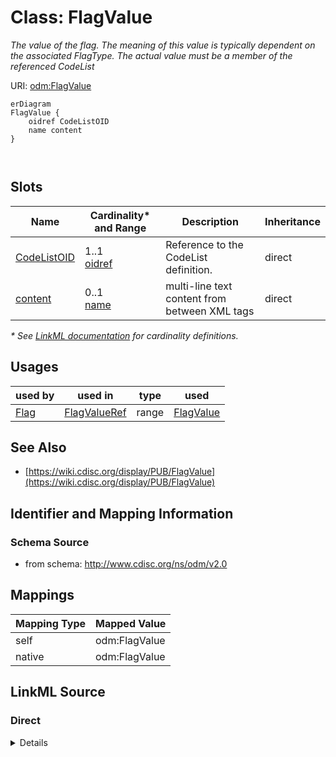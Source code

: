 # Class: FlagValue

_The value of the flag. The meaning of this value is typically dependent on the associated FlagType. The actual value must be a member of the referenced CodeList_




URI: [odm:FlagValue](http://www.cdisc.org/ns/odm/v2.0/FlagValue)


```mermaid
erDiagram
FlagValue {
    oidref CodeListOID  
    name content  
}



```



<!-- no inheritance hierarchy -->


## Slots

| Name | Cardinality* and Range | Description | Inheritance |
| ---  | --- | --- | --- |
| [CodeListOID](CodeListOID.md) | 1..1 <br/> [oidref](oidref.md) | Reference to the CodeList definition. | direct |
| [content](content.md) | 0..1 <br/> [name](name.md) | multi-line text content from between XML tags | direct |

_* See [LinkML documentation](https://linkml.io/linkml/schemas/slots.html#slot-cardinality) for cardinality definitions._




## Usages

| used by | used in | type | used |
| ---  | --- | --- | --- |
| [Flag](Flag.md) | [FlagValueRef](FlagValueRef.md) | range | [FlagValue](FlagValue.md) |






## See Also

* [https://wiki.cdisc.org/display/PUB/FlagValue](https://wiki.cdisc.org/display/PUB/FlagValue)

## Identifier and Mapping Information







### Schema Source


* from schema: http://www.cdisc.org/ns/odm/v2.0





## Mappings

| Mapping Type | Mapped Value |
| ---  | ---  |
| self | odm:FlagValue |
| native | odm:FlagValue |





## LinkML Source

<!-- TODO: investigate https://stackoverflow.com/questions/37606292/how-to-create-tabbed-code-blocks-in-mkdocs-or-sphinx -->

### Direct

<details>
```yaml
name: FlagValue
description: The value of the flag. The meaning of this value is typically dependent
  on the associated FlagType. The actual value must be a member of the referenced
  CodeList
from_schema: http://www.cdisc.org/ns/odm/v2.0
see_also:
- https://wiki.cdisc.org/display/PUB/FlagValue
rank: 1000
slots:
- CodeListOID
- content
slot_usage:
  CodeListOID:
    name: CodeListOID
    description: Reference to the CodeList definition.
    comments:
    - 'Required

      range: oidref

      The valid values for a FlagValue are provided by the study sponsor. Must match
      the OID for a CodeList element in the Study/MetaDataVersion.'
    domain_of:
    - CodeListRef
    - FlagValue
    - FlagType
    range: oidref
    required: true
  content:
    name: content
    domain_of:
    - TranslatedText
    - Title
    - CheckValue
    - Code
    - WorkflowEnd
    - UserName
    - Prefix
    - Suffix
    - FullName
    - GivenName
    - FamilyName
    - StreetName
    - HouseNumber
    - City
    - StateProv
    - Country
    - PostalCode
    - OtherText
    - Meaning
    - LegalReason
    - DateTimeStamp
    - ReasonForChange
    - SourceID
    - FlagValue
    - FlagType
    - Value
    range: name
class_uri: odm:FlagValue

```
</details>

### Induced

<details>
```yaml
name: FlagValue
description: The value of the flag. The meaning of this value is typically dependent
  on the associated FlagType. The actual value must be a member of the referenced
  CodeList
from_schema: http://www.cdisc.org/ns/odm/v2.0
see_also:
- https://wiki.cdisc.org/display/PUB/FlagValue
rank: 1000
slot_usage:
  CodeListOID:
    name: CodeListOID
    description: Reference to the CodeList definition.
    comments:
    - 'Required

      range: oidref

      The valid values for a FlagValue are provided by the study sponsor. Must match
      the OID for a CodeList element in the Study/MetaDataVersion.'
    domain_of:
    - CodeListRef
    - FlagValue
    - FlagType
    range: oidref
    required: true
  content:
    name: content
    domain_of:
    - TranslatedText
    - Title
    - CheckValue
    - Code
    - WorkflowEnd
    - UserName
    - Prefix
    - Suffix
    - FullName
    - GivenName
    - FamilyName
    - StreetName
    - HouseNumber
    - City
    - StateProv
    - Country
    - PostalCode
    - OtherText
    - Meaning
    - LegalReason
    - DateTimeStamp
    - ReasonForChange
    - SourceID
    - FlagValue
    - FlagType
    - Value
    range: name
attributes:
  CodeListOID:
    name: CodeListOID
    description: Reference to the CodeList definition.
    comments:
    - 'Required

      range: oidref

      The valid values for a FlagValue are provided by the study sponsor. Must match
      the OID for a CodeList element in the Study/MetaDataVersion.'
    from_schema: http://www.cdisc.org/ns/odm/v2.0
    rank: 1000
    alias: CodeListOID
    owner: FlagValue
    domain_of:
    - CodeListRef
    - FlagValue
    - FlagType
    range: oidref
    required: true
  content:
    name: content
    description: multi-line text content from between XML tags
    from_schema: http://www.cdisc.org/ns/odm/v2.0
    rank: 1000
    alias: content
    owner: FlagValue
    domain_of:
    - TranslatedText
    - Title
    - CheckValue
    - Code
    - WorkflowEnd
    - UserName
    - Prefix
    - Suffix
    - FullName
    - GivenName
    - FamilyName
    - StreetName
    - HouseNumber
    - City
    - StateProv
    - Country
    - PostalCode
    - OtherText
    - Meaning
    - LegalReason
    - DateTimeStamp
    - ReasonForChange
    - SourceID
    - FlagValue
    - FlagType
    - Value
    range: name
    inlined: true
class_uri: odm:FlagValue

```
</details>